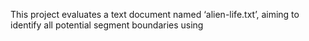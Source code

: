 This project evaluates a text document named ‘alien-life.txt’, aiming to identify all potential segment boundaries using 